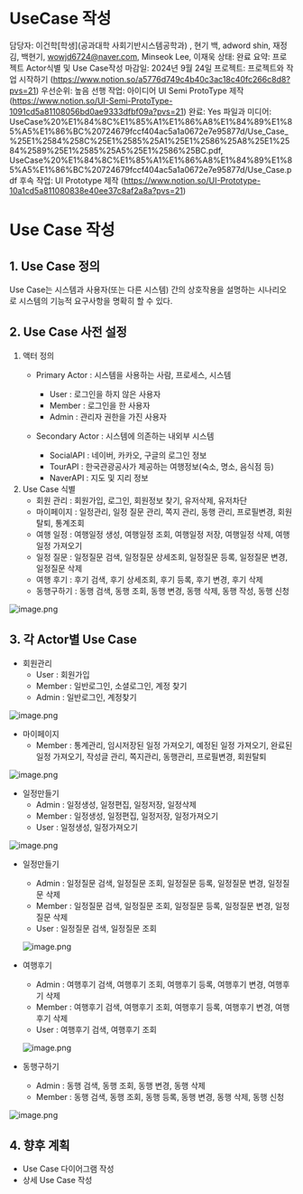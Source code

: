 # UseCase 작성

담당자: 이건학[학생](공과대학 사회기반시스템공학과) ‍, 현기 백, adword shin, 재정 김, 백현기, wowjd6724@naver.com, Minseok Lee, 이재욱
상태: 완료
요약: 프로젝트 Actor식별 및 Use Case작성
마감일: 2024년 9월 24일
프로젝트: 프로젝트와 작업 시작하기 (https://www.notion.so/a5776d749c4b40c3ac18c40fc266c8d8?pvs=21)
우선순위: 높음
선행 작업: 아이디어 UI Semi ProtoType 제작 (https://www.notion.so/UI-Semi-ProtoType-1091cd5a81108056bd0ae9333dfbf09a?pvs=21)
완료: Yes
파일과 미디어: UseCase%20%E1%84%8C%E1%85%A1%E1%86%A8%E1%84%89%E1%85%A5%E1%86%BC%20724679fccf404ac5a1a0672e7e95877d/Use_Case_%25E1%2584%258C%25E1%2585%25A1%25E1%2586%25A8%25E1%2584%2589%25E1%2585%25A5%25E1%2586%25BC.pdf, UseCase%20%E1%84%8C%E1%85%A1%E1%86%A8%E1%84%89%E1%85%A5%E1%86%BC%20724679fccf404ac5a1a0672e7e95877d/Use_Case.pdf
후속 작업: UI Prototype 제작 (https://www.notion.so/UI-Prototype-10a1cd5a811080838e40ee37c8af2a8a?pvs=21)

# Use Case 작성

## 1. Use Case 정의

Use Case는 시스템과 사용자(또는 다른 시스템) 간의 상호작용을 설명하는 시나리오로 시스템의 기능적 요구사항을 명확히 할 수 있다.

## 2. Use Case 사전 설정

1. 액터 정의
    - Primary Actor : 시스템을 사용하는 사람, 프로세스, 시스템
        - User : 로그인을 하지 않은 사용자
        - Member : 로그인을 한 사용자
        - Admin : 관리자 권한을 가진 사용자
        
    - Secondary Actor : 시스템에 의존하는 내외부 시스템
        - SocialAPI :  네이버, 카카오, 구글의 로그인 정보
        - TourAPI : 한국관광공사가 제공하는 여행정보(숙소, 명소, 음식점 등)
        - NaverAPI : 지도 및 지리 정보
2. Use Case 식별
    - 회원  관리 : 회원가입, 로그인, 회원정보 찾기, 유저삭제, 유저차단
    - 마이페이지 : 일정관리, 일정 질문 관리, 쪽지 관리, 동행 관리, 프로필변경, 회원탈퇴, 통계조회
    - 여행  일정 : 여행일정 생성, 여행일정 조회, 여행일정 저장, 여행일정 삭제, 여행일정 가져오기
    - 일정  질문 : 일정질문 검색, 일정질문 상세조회, 일정질문 등록, 일정질문 변경, 일정질문 삭제
    - 여행  후기 : 후기 검색, 후기 상세조회, 후기 등록, 후기 변경, 후기 삭제
    - 동행구하기 : 동행 검색, 동행 조회, 동행 변경, 동행 삭제, 동행 작성, 동행 신청

![image.png](UseCase%20%E1%84%8C%E1%85%A1%E1%86%A8%E1%84%89%E1%85%A5%E1%86%BC%20724679fccf404ac5a1a0672e7e95877d/image.png)

## 3. 각 Actor별 Use Case

- 회원관리
    - User : 회원가입
    - Member : 일반로그인, 소셜로그인, 계정 찾기
    - Admin : 일반로그인, 계정찾기

![image.png](UseCase%20%E1%84%8C%E1%85%A1%E1%86%A8%E1%84%89%E1%85%A5%E1%86%BC%20724679fccf404ac5a1a0672e7e95877d/18749faa-e314-41c4-b0d0-4afbcbeb11c1.png)

- 마이페이지
    - Member : 통계관리, 임시저장된 일정 가져오기, 예정된 일정 가져오기, 완료된 일정 가져오기, 작성글 관리, 쪽지관리, 동행관리, 프로필변경, 회원탈퇴

![image.png](UseCase%20%E1%84%8C%E1%85%A1%E1%86%A8%E1%84%89%E1%85%A5%E1%86%BC%20724679fccf404ac5a1a0672e7e95877d/aa7e9e18-aec9-439e-a7b7-05f5830dd104.png)

- 일정만들기
    - Admin : 일정생성, 일정편집, 일정저장, 일정삭제
    - Member : 일정생성, 일정편집, 일정저장, 일정가져오기
    - User : 일정생성, 일정가져오기

![image.png](UseCase%20%E1%84%8C%E1%85%A1%E1%86%A8%E1%84%89%E1%85%A5%E1%86%BC%20724679fccf404ac5a1a0672e7e95877d/1285d800-d3e0-49ce-8b11-8f234fb40c5a.png)

- 일정만들기
    - Admin : 일정질문 검색, 일정질문 조회, 일정질문 등록, 일정질문 변경, 일정질문 삭제
    - Member : 일정질문 검색, 일정질문 조회, 일정질문 등록, 일정질문 변경, 일정질문 삭제
    - User : 일정질문 검색, 일정질문 조회
    
    ![image.png](UseCase%20%E1%84%8C%E1%85%A1%E1%86%A8%E1%84%89%E1%85%A5%E1%86%BC%20724679fccf404ac5a1a0672e7e95877d/33b466fd-e41a-420c-9f34-96d0be494840.png)
    
- 여행후기
    - Admin : 여행후기 검색, 여행후기 조회, 여행후기 등록, 여행후기 변경, 여행후기 삭제
    - Member : 여행후기 검색, 여행후기 조회, 여행후기 등록, 여행후기 변경, 여행후기 삭제
    - User : 여행후기 검색, 여행후기 조회
    
    ![image.png](UseCase%20%E1%84%8C%E1%85%A1%E1%86%A8%E1%84%89%E1%85%A5%E1%86%BC%20724679fccf404ac5a1a0672e7e95877d/14dccc85-cb29-4d74-b125-31a895809a5e.png)
    
- 동행구하기
    - Admin : 동행 검색, 동행 조회, 동행 변경, 동행 삭제
    - Member : 동행 검색, 동행 조회, 동행 등록, 동행 변경, 동행 삭제, 동행 신청

![image.png](UseCase%20%E1%84%8C%E1%85%A1%E1%86%A8%E1%84%89%E1%85%A5%E1%86%BC%20724679fccf404ac5a1a0672e7e95877d/5f1a5cda-6a7f-4f5a-b8ac-400fb07afa99.png)

## 4. 향후 계획

- Use Case 다이어그램 작성
- 상세 Use Case 작성